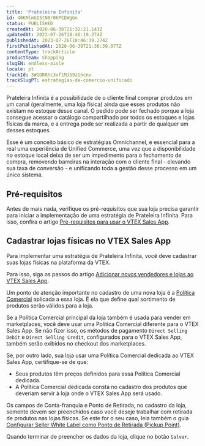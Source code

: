 ```yaml
---
title: 'Prateleira Infinita'
id: 40KMlmGI5tN0r0KPCDWgGn
status: PUBLISHED
createdAt: 2020-06-30T21:32:21.143Z
updatedAt: 2023-07-26T18:46:19.274Z
publishedAt: 2023-07-26T18:46:19.274Z
firstPublishedAt: 2020-06-30T21:36:39.077Z
contentType: trackArticle
productTeam: Shopping
slugEN: endless-aisle
locale: pt
trackId: 3WGDRRhc3vf1MJb9zGncnv
trackSlugPT: estrategias-de-comercio-unificado
---
```


Prateleira Infinita é a possibilidade de o cliente final comprar produtos em um canal (geralmente, uma loja física) ainda que esses produtos não existam no estoque desse canal. O pedido pode ser fechado porque a loja consegue acessar o catálogo compartilhado por todos os estoques e lojas físicas da marca, e a entrega pode ser realizada a partir de qualquer um desses estoques.

Esse é um conceito básico de estratégias Omnichannel, e essencial para a real uma experiência de Unified Commerce, uma vez que  a disponibilidade no estoque local deixa de ser um impedimento para o fechamento de compra, removendo barreiras na interação com o cliente final - elevando sua taxa de conversão - e unificando toda a gestão desse processo em um único sistema.

## Pré-requisitos

Antes de mais nada, verifique os pré-requisitos que sua loja precisa garantir para iniciar a implementação de uma estratégia de Prateleira Infinita. Para isso, confira o artigo [Pré-requisitos para usar o VTEX Sales App](/pt/tracks/instore-primeiros-passos-e-configuracoes--zav76TFEZlAjnyBVL5tRc/1wtAanSRA3g2316dw7bw8u "Pré-requisitos para usar o VTEX Sales App").

## Cadastrar lojas físicas no VTEX Sales App

Para implementar uma estratégia de Prateleira Infinita, você deve cadastrar suas lojas físicas na plataforma da VTEX.

Para isso, siga os passos do artigo [Adicionar novos vendedores e lojas ao VTEX Sales App](/pt/tracks/instore-setting-up--zav76TFEZlAjnyBVL5tRc/5PSjRstg7UU4lOm0s8aqKN).

Um ponto de atenção importante no cadastro de uma nova loja é a [Política Comercial](/pt/tutorial/o-que-e-uma-politica-comercial--563tbcL0TYKEKeOY4IAgAE) aplicada a essa loja. É ela que define qual sortimento de produtos serão válidos para a loja.

Se a Política Comercial principal da loja também é usada para vender em marketplaces, você deve usar uma Política Comercial diferente para o VTEX Sales App. Se não fizer isso, os métodos de pagamento `Direct Selling Debit` e `Direct Selling Credit`, configurados para o VTEX Sales App, também serão exibidos no checkout dos marketplaces.

Se, por outro lado, sua loja usar uma Política Comercial dedicada ao VTEX Sales App, certifique-se de que:
- Seus produtos têm preços definidos para essa Política Comercial dedicada.
- A Política Comercial dedicada consta no cadastro dos produtos que deveriam servir à loja onde o VTEX Sales App será usado.

Os campos de Conta-franquia e Ponto de Retirada, no cadastro da loja, somente devem ser preenchidos caso você deseje trabalhar com retirada de produtos nas lojas físicas. Se este for o seu caso, leia também o guia [Configurar Seller White Label como Ponto de Retirada (Pickup Point)](/pt/tutorial/configurar-seller-white-label-ponto-de-retirada-pickup-point--6fSUE2O0taaoKieAaiuc4e).

Quando terminar de preencher os dados da loja, clique no botão `Salvar`.
